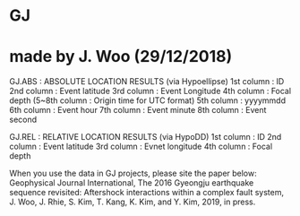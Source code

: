 # GJ
# made by J. Woo (29/12/2018)
GJ.ABS : ABSOLUTE LOCATION RESULTS (via Hypoellipse)
1st column : ID
2nd column : Event latitude
3rd column : Event Longitude
4th column : Focal depth
(5~8th column : Origin time for UTC format)
5th column : yyyymmdd
6th column : Event hour
7th column : Event minute
8th column : Event second

GJ.REL : RELATIVE LOCATION RESULTS (via HypoDD)
1st column : ID
2nd column : Event latitude
3rd column : Evnet longitude
4th column : Focal depth

When you use the data in GJ projects, please site the paper below:
Geophysical Journal International, The 2016 Gyeongju earthquake sequence revisited: Aftershock interactions within a complex fault system, J. Woo, J. Rhie, S. Kim, T. Kang, K. Kim, and Y. Kim, 2019, in press. 
